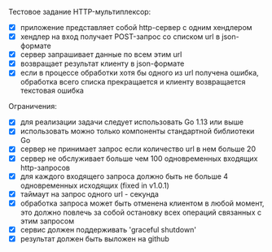 Тестовое задание HTTP-мультиплексор:

- [x] приложение представляет собой http-сервер с одним хендлером
- [x] хендлер на вход получает POST-запрос со списком url в json-формате
- [x] сервер запрашивает данные по всем этим url
- [x] возвращает результат клиенту в json-формате
- [x] если в процессе обработки хотя бы одного из url получена ошибка, обработка всего списка прекращается и клиенту возвращается текстовая ошибка

Ограничения:

- [x] для реализации задачи следует использовать Go 1.13 или выше
- [X] использовать можно только компоненты стандартной библиотеки Go
- [x] сервер не принимает запрос если количество url  в нем больше 20
- [x] сервер не обслуживает больше чем 100 одновременных входящих http-запросов
- [x] для каждого входящего запроса должно быть не больше 4 одновременных исходящих (fixed in v1.0.1)
- [x] таймаут на запрос одного url - секунда
- [x] обработка запроса может быть отменена клиентом в любой момент, это должно повлечь за собой остановку всех операций связанных с этим запросом
- [x] сервис должен поддерживать 'graceful shutdown'
- [x] результат должен быть выложен на github
